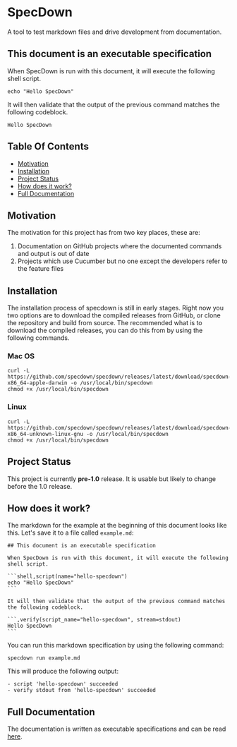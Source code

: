 # SpecDown

A tool to test markdown files and drive development from documentation.

## This document is an executable specification

When SpecDown is run with this document, it will execute the following shell script.

```shell,script(name="hello-specdown")
echo "Hello SpecDown"
```

It will then validate that the output of the previous command matches the following codeblock.

```,verify(script_name="hello-specdown", stream=stdout)
Hello SpecDown
```

## Table Of Contents

- [Motivation](#motivation)
- [Installation](#installation)
- [Project Status](#project-status)
- [How does it work?](#how-does-it-work)
- [Full Documentation](#full-documentation)

## Motivation

The motivation for this project has from two key places, these are:

1. Documentation on GitHub projects where the documented commands and output is out of date
2. Projects which use Cucumber but no one except the developers refer to the feature files

## Installation

The installation process of specdown is still in early stages.
Right now you two options are to download the compiled releases from GitHub, or clone the repository and build from source.
The recommended what is to download the compiled releases, you can do this from by using the following commands.

### Mac OS

```shell,skip()
curl -L https://github.com/specdown/specdown/releases/latest/download/specdown-x86_64-apple-darwin -o /usr/local/bin/specdown
chmod +x /usr/local/bin/specdown
```

### Linux

```shell,skip()
curl -L https://github.com/specdown/specdown/releases/latest/download/specdown-x86_64-unknown-linux-gnu -o /usr/local/bin/specdown
chmod +x /usr/local/bin/specdown
```

## Project Status

This project is currently **pre-1.0** release.
It is usable but likely to change before the 1.0 release.

## How does it work?

The markdown for the example at the beginning of this document looks like this.
Let's save it to a file called `example.md`:

~~~markdown,file(path="example.md")
## This document is an executable specification

When SpecDown is run with this document, it will execute the following shell script.

```shell,script(name="hello-specdown")
echo "Hello SpecDown"
```

It will then validate that the output of the previous command matches the following codeblock.

```,verify(script_name="hello-specdown", stream=stdout)
Hello SpecDown
```
~~~

You can run this markdown specification by using the following command:

```shell,script(name="example")
specdown run example.md
```

This will produce the following output:

```text,verify(script_name="example", stream=stdout)
- script 'hello-specdown' succeeded
- verify stdout from 'hello-specdown' succeeded
```

## Full Documentation

The documentation is written as executable specifications and can be read [here](./docs/index.md).
